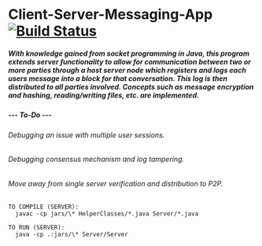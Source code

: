 # Client-Server-Messaging-App [![Build Status](https://travis-ci.org/razr22/Client-Server-Messaging-App.svg?branch=master)](https://travis-ci.org/razr22/Client-Server-Messaging-App)

##### With knowledge gained from socket programming in Java, this program extends server functionality to allow for communication between two or more parties through a host server node which registers and logs each users message into a block for that conversation. This log is then distributed to all parties involved. Concepts such as message encryption and hashing, reading/writing files, etc. are implemented.

##### --- To-Do ---
###### Debugging an issue with multiple user sessions.
###### Debugging consensus mechanism and log tampering. 
###### Move away from single server verification and distribution to P2P.
    TO COMPILE (SERVER):
      javac -cp jars/\* HelperClasses/*.java Server/*.java
  
    TO RUN (SERVER):
      java -cp .:jars/\* Server/Server
